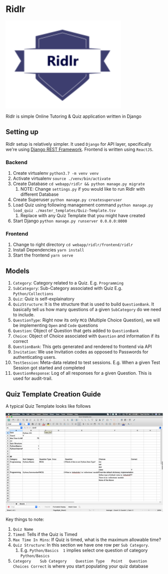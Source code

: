 # Ridlr

![Quiz-Template-Screenshot](screenshots/logo.png "Quiz Template")

Ridlr is simple Online Tutoring & Quiz application written in Django

## Setting up

Ridlr setup is relatively simpler. It used `Django` for API layer, specifically we're using [Django REST Framework](https://www.django-rest-framework.org/). Frontend is written using `ReactJS`.

### Backend

1. Create virtualenv `python3.7 -m venv venv`
1. Activate virtualenv `source ./venv/bin/activate`
1. Create Database `cd webapp/ridlr && python manage.py migrate`
    1. NOTE: Change `settings.py` if you would like to run Ridlr with different Database
1. Create Superuser `python manage.py createsuperuser`
1. Load Quiz using following management command `python manage.py load_quiz ./master_templates/Quiz-Template.tsv`
    1. Replace with any Quiz Template that you might have created
1. Start Django `python manage.py runserver 0.0.0.0:8000`


### Frontend

1. Change to right directory `cd webapp/ridlr/frontend/ridlr`
2. Install Dependencies `yarn install`
3. Start the frontend `yarn serve`


## Models

1. `Category`: Category related to a Quiz. E.g. `Programming`
1. `SubCategory`: Sub-Category associated with Quiz E.g. `Python/Collections`
1. `Quiz`: Quiz is self-explainatory
1. `QuizStructure`: It is the structure that is used to build `QuestionBank`. It basically tell us how many questions of a given `SubCategory` do we need to include.
1. `QuestionType`: Right now its only `MCQ` {Multiple Choice Question}, we will be implementing `Open` and `Code` questions 
1. `Question`: Object of Question that gets added to `QuestionBank`
1. `Choice`: Object of Choice associated with `Question` and information if its correct
1. `QuestionBank`: This gets generated and rendered to frontend via API
1. `Invitation`: We use Invitation codes as opposed to Passwords for authenticating users.
1. `TestSession`: Meta-data related to test sessions. E.g. When a given Test Session got started and completed
1. `QuestionResponse`: Log of all responses for a given Question. This is used for audit-trail.

## Quiz Template Creation Guide

A typical Quiz Template looks like follows

![Quiz-Template-Screenshot](screenshots/00-Quiz-Template.png "Quiz Template")

Key things to note:

1. `Quiz Name`
1. `Timed`: Tells if the Quiz is Timed
1. `Max Time In Mins`: If Quiz is timed, what is the maximum allowable time?
1. `Quiz Structure`: In this section we have one row per `Sub Category`.
    1. E.g. `Python/Basics	1` implies select one question of category `Python/Basics`
1. `Category	Sub Category	Question Type	Point	Question	Choices	Correct` is where you start populating your quiz database